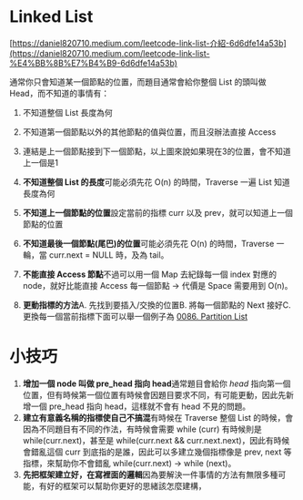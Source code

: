 # Linked List

[https://daniel820710.medium.com/leetcode-link-list-介紹-6d6dfe14a53b](https://daniel820710.medium.com/leetcode-link-list-%E4%BB%8B%E7%B4%B9-6d6dfe14a53b)

通常你只會知道某一個節點的位置，而題目通常會給你整個 List 的頭叫做 Head，而不知道的事情有：

1. 不知道整個 List 長度為何

2. 不知道第一個節點以外的其他節點的值與位置，而且沒辦法直接 Access

3. 連結是上一個節點接到下一個節點，以上圖來說如果現在3的位置，會不知道上一個是1

1. **不知道整個 List 的長度**可能必須先花 O(n) 的時間，Traverse 一遍 List 知道長度為何
2. **不知道上一個節點的位置**設定當前的指標 curr 以及 prev，就可以知道上一個節點的位置
3. **不知道最後一個節點(尾巴)的位置**可能必須先花 O(n) 的時間，Traverse 一輪，當 curr.next = NULL 時，及為 tail。
4. **不能直接 Access 節點**不過可以用一個 Map 去紀錄每一個 index 對應的 node，就好比能直接 Access 每一個節點 → 代價是 Space 需要用到 O(n)。
5. **更動指標的方法**A. 先找到要插入/交換的位置B. 將每一個節點的 Next 接好C. 更換每一個當前指標下面可以舉一個例子為 [0086. Partition List](https://leetcode.com/problems/partition-list)

# **小技巧**

1. **增加一個 node 叫做 pre_head 指向 head**通常題目會給你 *head* 指向第一個位置，但有時候第一個位置有時候會因題目要求不同，有可能更動，因此先新增一個 pre_head 指向 head，這樣就不會有 head 不見的問題。
2. **建立有意義名稱的指標使自己不搞混**有時候在 Traverse 整個 List 的時候，會因為不同題目有不同的作法，有時候會需要 while (curr) 有時候則是 while(curr.next)，甚至是 while(curr.next && curr.next.next)，因此有時候會錯亂這個 curr 到底指的是誰，因此可以多建立幾個指標像是 prev, next 等指標，來幫助你不會錯亂 while(curr.next) → while (next)。
3. **先把框架建立好，在寫裡面的邏輯**因為要解決一件事情的方法有無限多種可能，有好的框架可以幫助你更好的思緒該怎麼建構，